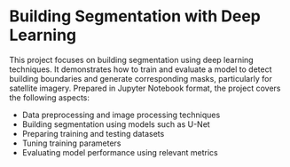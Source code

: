 <!DOCTYPE html>
<html lang="en">
<head>

</head>
<body>
    <h1>Building Segmentation with Deep Learning</h1>
    <p>
        This project focuses on building segmentation using deep learning techniques. 
        It demonstrates how to train and evaluate a model to detect building boundaries 
        and generate corresponding masks, particularly for satellite imagery. 
        Prepared in Jupyter Notebook format, the project covers the following aspects:
    </p>
    <ul>
        <li>Data preprocessing and image processing techniques</li>
        <li>Building segmentation using models such as U-Net</li>
        <li>Preparing training and testing datasets</li>
        <li>Tuning training parameters</li>
        <li>Evaluating model performance using relevant metrics</li>
    </ul>
</body>
</html>
